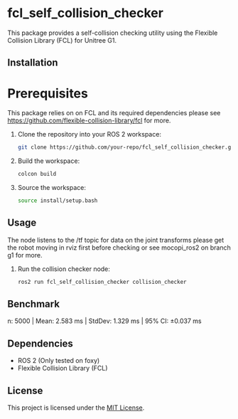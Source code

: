# fcl_self_collision_checker

This package provides a self-collision checking utility using the Flexible Collision Library (FCL) for Unitree G1.

## Installation
# Prerequisites
This package relies on on FCL and its required dependencies please see https://github.com/flexible-collision-library/fcl for more.

1. Clone the repository into your ROS 2 workspace:
    ```bash
    git clone https://github.com/your-repo/fcl_self_collision_checker.git
    ```
2. Build the workspace:
    ```bash
    colcon build
    ```
3. Source the workspace:
    ```bash
    source install/setup.bash
    ```

## Usage
The node listens to the /tf topic for data on the joint transforms please get the robot moving in rviz first before checking or see mocopi_ros2 on branch g1 for more.

1. Run the collision checker node:
    ```bash
    ros2 run fcl_self_collision_checker collision_checker
    ```

## Benchmark
n: 5000 | Mean: 2.583 ms | StdDev: 1.329 ms | 95% CI: ±0.037 ms

## Dependencies

- ROS 2 (Only tested on foxy)
- Flexible Collision Library (FCL)

## License
This project is licensed under the [MIT License](LICENSE).
